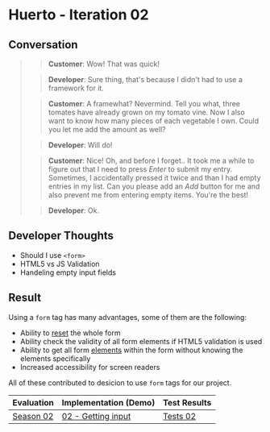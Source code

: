 # Huerto - Iteration 02

## Conversation

> > **Customer**: Wow! That was quick!
>
> > **Developer**: Sure thing, that's because I didn't had to use a framework for it.
>
> > **Customer**: A framewhat? Nevermind. Tell you what, three tomates have already grown on my tomato vine. Now I also want to know how many pieces of each vegetable I own. Could you let me add the amount as well?
>
> > **Developer**: Will do!
>
> > **Customer**: Nice! Oh, and before I forget.. It took me a while to figure out that I need to press _Enter_ to submit my entry. Sometimes, I accidentally pressed it twice and than I had empty entries in my list. Can you please add an _Add_ button for me and also prevent me from entering empty items. You're the best!
>
> > **Developer**: Ok.

## Developer Thoughts

- Should I use `<form>`
- HTML5 vs JS Validation
- Handeling empty input fields

## Result
Using a `form` tag has many advantages, some of them are the following:

- Ability to [reset](<https://developer.mozilla.org/en-US/docs/Web/API/HTMLFormElement/reset>) the whole form
- Ability check the validity of all form elements if HTML5 validation is used
- Ability to get all form [elements](<https://developer.mozilla.org/en-US/docs/Web/API/HTMLFormElement/elements>) within the form without knowing the elements specifically
- Increased accessibility for screen readers

All of these contributed to desicion to use `form` tags for our project.


| Evaluation                  | Implementation (Demo)               | Test Results               |
| --------------------------- | ----------------------------------- | -------------------------- |
| [Season 02](../research/02) | [02 - Getting input](src/demo.html) | [Tests 02](src/tests.html) |
